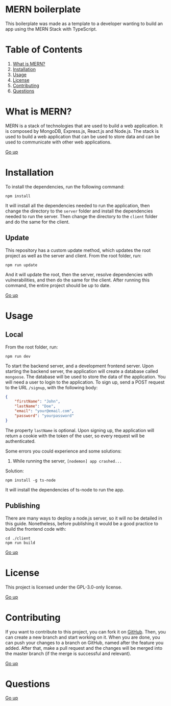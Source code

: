 # MERN boilerplate

This boilerplate was made as a template to a developer wanting to build an app using the MERN Stack with TypeScript.

# Table of Contents

1. [What is MERN?](#what-is-mern)
1. [Installation](#installation)
1. [Usage](#usage)
1. [License](#license)
1. [Contributing](#contributing)
1. [Questions](#questions)

# What is MERN?

MERN is a stack of technologies that are used to build a web application. It is composed by MongoDB, Express.js, React.js and Node.js. The stack is used to build a web application that can be used to store data and can be used to communicate with other web applications.

[Go up](#table-of-contents)

# Installation

To install the dependencies, run the following command:

```
npm install
```

It will install all the dependencies needed to run the application, then change the directory to the `server` folder and install the dependencies needed to run the server. Then change the directory to the `client` folder and do the same for the client.

## Update

This repository has a custom update method, which updates the root project as well as the server and client. From the root folder, run:

```
npm run update
```

And it will update the root, then the server, resolve dependencies with vulnerabilities, and then do the same for the client. After running this command, the entire project should be up to date.


[Go up](#table-of-contents)

# Usage

## Local

From the root folder, run:

```
npm run dev
```

To start the backend server, and a development frontend server. Upon starting the backend server, the application will create a database called `mongoose`. The database will be used to store the data of the application. You will need a user to login to the application. To sign up, send a POST request to the URL `/signup`, with the following body:

```json
{
    "firstName": "John",
    "lastName": "Doe",
    "email": "your@email.com",
    "password": "yourpassword"
}
```

The property `lastName` is optional. Upon signing up, the application will return a cookie with the token of the user, so every request will be authenticated.

Some errors you could experience and some solutions:

1. While running the server, `[nodemon] app crashed...`

Solution:

```
npm install -g ts-node
```

It will install the dependencies of ts-node to run the app.

## Publishing

There are many ways to deploy a node.js server, so it will no be detailed in this guide. Nonetheless, before publishing it would be a good practice to build the frontend code with:

```
cd ./client
npm run build
```

[Go up](#table-of-contents)

# License

This project is licensed under the GPL-3.0-only license.

[Go up](#table-of-contents)

# Contributing

If you want to contribute to this project, you can fork it on [GitHub](https://github.com/AdrianCarreno/MERN-Boilerplate). Then, you can create a new branch and start working on it. When you are done, you can push your changes to a branch on GitHub, named after the feature you added. After that, make a pull request and the changes will be merged into the master branch (if the merge is successful and relevant).

[Go up](#table-of-contents)

# Questions

[Go up](#table-of-contents)
